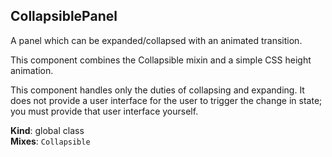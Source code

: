 <a name="CollapsiblePanel"></a>
## CollapsiblePanel
A panel which can be expanded/collapsed with an animated transition.

This component combines the Collapsible mixin and a simple CSS height
animation.

This component handles only the duties of collapsing and expanding. It does
not provide a user interface for the user to trigger the change in state;
you must provide that user interface yourself.

**Kind**: global class  
**Mixes**: <code>Collapsible</code>  
